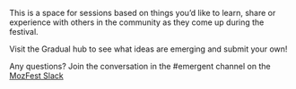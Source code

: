 This is a space for sessions based on things you’d like to learn, share or experience with others in the community as they come up during the festival.

Visit the Gradual hub to see what ideas are emerging and submit your own!

Any questions? Join the conversation in the #emergent channel on the [MozFest Slack](https://www.mozillafestival.org/en/slack/)
